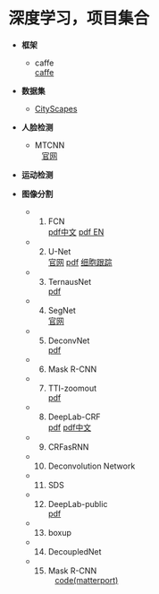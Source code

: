 # 深度学习，项目集合

- **框架**  
    - caffe  
[caffe](https://github.com/smartadpole/caffe)  

- **数据集**  
    - [CityScapes](https://www.cityscapes-dataset.com/downloads/)

-  **人脸检测**  
    - MTCNN  
    [官网](https://kpzhang93.github.io/MTCNN_face_detection_alignment/index.html?from=timeline&isappinstalled=1)
    
- **运动检测**

- **图像分割**
    - 1. FCN  
    [pdf中文](https://www.cnblogs.com/xuanxufeng/p/6249834.html)
    [pdf EN](https://arxiv.org/abs/1411.4038)
    - 2. U-Net  
    [官网](https://lmb.informatik.uni-freiburg.de/people/ronneber/u-net/)
    [pdf](https://arxiv.org/abs/1505.04597)
    [细胞跟踪](http://www.celltrackingchallenge.net/)
    - 3. TernausNet  
    [pdf](https://arxiv.org/pdf/1801.05746.pdf)
    - 4. SegNet  
    [官网](http://mi.eng.cam.ac.uk/projects/segnet/)
    - 5. DeconvNet  
    [pdf](https://arxiv.org/abs/1505.04366)
    - 6. Mask R-CNN
    - 7. TTI-zoomout  
    [pdf](https://arxiv.org/abs/1412.0774)
    - 8. DeepLab-CRF  
    [pdf](https://arxiv.org/pdf/1606.00915.pdf)
    [pdf中文](http://blog.csdn.net/cicibabe/article/details/71173965?locationNum=12&fps=1)
    - 9. CRFasRNN  
    - 10. Deconvolution Network  
    - 11. SDS  
    - 12. DeepLab-public  
    [pdf](https://arxiv.org/abs/1502.02734)
    - 13. boxup  
    - 14. DecoupledNet
    - 15. Mask R-CNN  
    [code(matterport)](https://github.com/matterport/Mask_RCNN)


